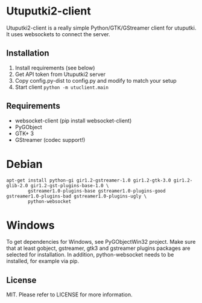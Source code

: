 # Utuputki2-client

Utuputki2-client is a really simple Python/GTK/GStreamer client for utuputki. It uses websockets to connect the server.

Installation
------------

1. Install requirements (see below)
2. Get API token from Utuputki2 server
3. Copy config.py-dist to config.py and modify to match your setup
4. Start client `python -m utuclient.main`

Requirements
------------

* websocket-client (pip install websocket-client)
* PyGObject
* GTK+ 3
* GStreamer (codec support!)

Debian
======
```
apt-get install python-gi gir1.2-gstreamer-1.0 gir1.2-gtk-3.0 gir1.2-glib-2.0 gir1.2-gst-plugins-base-1.0 \
        gstreamer1.0-plugins-base gstreamer1.0-plugins-good gstreamer1.0-plugins-bad gstreamer1.0-plugins-ugly \
        python-websocket
```

Windows
=======

To get dependencies for Windows, see PyGObjectWin32 project. Make sure that at least gobject, gstreamer, 
gtk3 and gstreamer plugins packages are selected for installation. In addition, python-websocket needs to be installed,
for example via pip.

License
-------

MIT. Please refer to LICENSE for more information.
